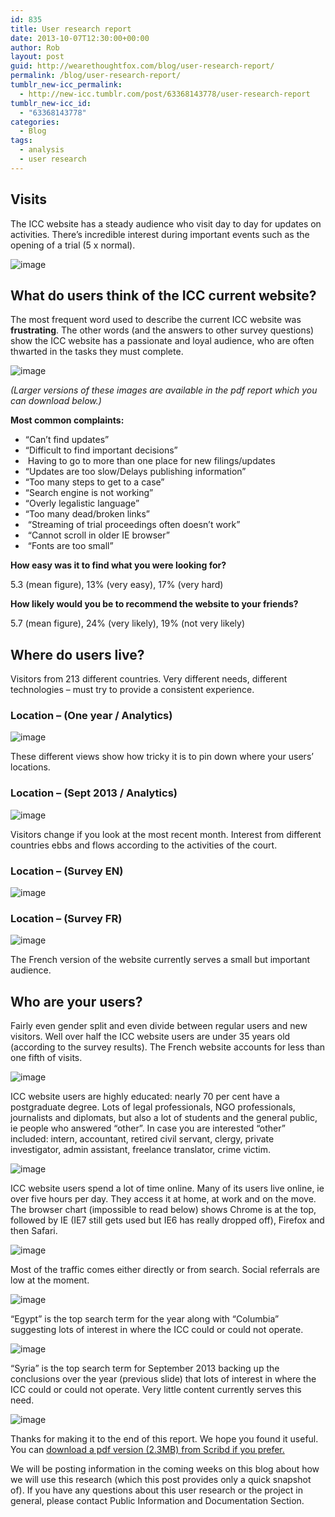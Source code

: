 ```yaml
---
id: 835
title: User research report
date: 2013-10-07T12:30:00+00:00
author: Rob
layout: post
guid: http://wearethoughtfox.com/blog/user-research-report/
permalink: /blog/user-research-report/
tumblr_new-icc_permalink:
  - http://new-icc.tumblr.com/post/63368143778/user-research-report
tumblr_new-icc_id:
  - "63368143778"
categories:
  - Blog
tags:
  - analysis
  - user research
---
```

## Visits

The ICC website has a steady audience who visit day to day for updates on activities. There&rsquo;s incredible interest during important events such as the opening of a trial (5 x normal).

![image](http://68.media.tumblr.com/b4ad8d6ab86029ac033cf4ddde00ce97/tumblr_inline_mualvnXWL31qzcojx.jpg)

## What do users think of the ICC current website?

The most frequent word used to describe the current ICC website was **frustrating**. The other words (and the answers to other survey questions) show the ICC website has a passionate and loyal audience, who are often thwarted in the tasks they must complete.

![image](http://68.media.tumblr.com/4c020b9a4706a11301941149fa518040/tumblr_inline_mualzdkjSa1qzcojx.jpg)

_(Larger versions of these images are available in the pdf report which you can download below.)_

**Most common complaints:**

  * “Can’t find updates”
  * “Difficult to find important decisions”
  *  Having to go to more than one place for new filings/updates
  * “Updates are too slow/Delays publishing information”
  * “Too many steps to get to a case”
  * “Search engine is not working”
  * “Overly legalistic language”
  * “Too many dead/broken links”
  *  “Streaming of trial proceedings often doesn&rsquo;t work”
  *  “Cannot scroll in older IE browser”
  *  “Fonts are too small”

**How easy was it to find what you were looking for?**

5.3 (mean figure), 13% (very easy), 17% (very hard)

**How likely would you be to recommend the website to your friends?**

5.7 (mean figure), 24% (very likely), 19% (not very likely)

## Where do users live?

Visitors from 213 different countries. Very different needs, different technologies &#8211; must try to provide a consistent experience.

### Location &#8211; (One year / Analytics)

![image](http://68.media.tumblr.com/df92786897eeb72e8a12dd61d0e392d4/tumblr_inline_muamemxsyd1qzcojx.jpg)

These different views show how tricky it is to pin down where your users&rsquo; locations.

### Location &#8211; (Sept 2013 / Analytics)

![image](http://68.media.tumblr.com/3194170b34123f42405f99ad82b69b02/tumblr_inline_muameyqpJg1qzcojx.jpg)

Visitors change if you look at the most recent month. Interest from different countries ebbs and flows according to the activities of the court.

### Location &#8211; (Survey EN)

![image](http://68.media.tumblr.com/ce6d68421b5320095d4cc5a46d974d62/tumblr_inline_muamf8G3Vn1qzcojx.jpg)

### Location &#8211; (Survey FR)

![image](http://68.media.tumblr.com/ed7739df3ebcb2895be2733eb82f6135/tumblr_inline_muamfion7O1qzcojx.jpg)

The French version of the website currently serves a small but important audience.

## Who are your users?

Fairly even gender split and even divide between regular users and new visitors. Well over half the ICC website users are under 35 years old (according to the survey results). The French website accounts for less than one fifth of visits. 

![image](http://68.media.tumblr.com/230c7e5fdf0cf8e5cb6673c309b8b8a0/tumblr_inline_muangbnivV1qzcojx.jpg)

ICC website users are highly educated: nearly 70 per cent have a postgraduate degree. Lots of legal professionals, NGO professionals, journalists and diplomats, but also a lot of students and the general public, ie people who answered &ldquo;other&rdquo;. In case you are interested “other” included: intern, accountant, retired civil servant, clergy, private investigator, admin assistant, freelance translator, crime victim. 

![image](http://68.media.tumblr.com/093a6d096c304a44521578c61418c270/tumblr_inline_muaruhlDby1qzcojx.jpg)

ICC website users spend a lot of time online. Many of its users live online, ie over five hours per day. They access it at home, at work and on the move. The browser chart (impossible to read below) shows Chrome is at the top, followed by IE (IE7 still gets used but IE6 has really dropped off), Firefox and then Safari. 

![image](http://68.media.tumblr.com/516f1401aae16106516bacd40e7d9d36/tumblr_inline_muarv2f6ZV1qzcojx.jpg)

Most of the traffic comes either directly or from search. Social referrals are low at the moment.

![image](http://68.media.tumblr.com/69a604ff2a7e3379cf7f8cc6f9f8463c/tumblr_inline_muarveVMNv1qzcojx.jpg)

&ldquo;Egypt” is the top search term for the year along with “Columbia” suggesting lots of interest in where the ICC could or could not operate.

![image](http://68.media.tumblr.com/1f7e10111dbe0084bb186079b2c8e699/tumblr_inline_muasbmFlmV1qzcojx.jpg)

“Syria” is the top search term for September 2013 backing up the conclusions over the year (previous slide) that lots of interest in where the ICC could or could not operate. Very little content currently serves this need.

![image](http://68.media.tumblr.com/4ce250c554133373b3efdc4a989f36e8/tumblr_inline_muasc2jKnW1qzcojx.jpg)

Thanks for making it to the end of this report. We hope you found it useful. You can [download a pdf version (2.3MB) from Scribd if you prefer.](http://www.scribd.com/doc/174085458/ICC-User-Research-Report) 

We will be posting information in the coming weeks on this blog about how we will use this research (which this post provides only a quick snapshot of). If you have any questions about this user research or the project in general, please contact Public Information and Documentation Section. 